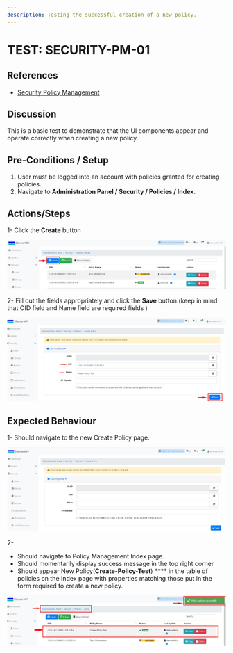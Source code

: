```yaml
---
description: Testing the successful creation of a new policy.
---
```


# TEST: SECURITY-PM-01

## References

* [Security Policy Management](../../../../../operations/security-administration/security-policy-management.md)

## Discussion

This is a basic test to demonstrate that the UI components appear and operate correctly when creating a new policy.

## Pre-Conditions / Setup

1. User must be logged into an account with policies granted for creating policies.
2. Navigate to **Administration Panel / Security / Policies / Index**.

## Actions/Steps

1- Click the **Create** button  

![](../../../../../../.gitbook/assets/1%20%283%29.jpg)

2- Fill out the fields appropriately and click the **Save** button.\(keep in mind that  OID field and Name field are required fields \) 

![](../../../../../../.gitbook/assets/3%20%285%29.jpg)

## Expected Behaviour

1- Should navigate to the new Create Policy page.

![](../../../../../../.gitbook/assets/2.jpg)

2-

* Should navigate to Policy Management Index page.
* Should momentarily display success message in the top right corner
* Should appear New Policy\(**Create-Policy-Test**\) **** in the table of policies on the Index page with properties matching those put in the form required to create a new policy.

![](../../../../../../.gitbook/assets/4%20%281%29.jpg)





    




